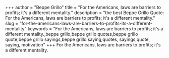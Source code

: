 +++
author = "Beppe Grillo"
title = "For the Americans, laws are barriers to profits; it's a different mentality."
description = "the best Beppe Grillo Quote: For the Americans, laws are barriers to profits; it's a different mentality."
slug = "for-the-americans-laws-are-barriers-to-profits-its-a-different-mentality"
keywords = "For the Americans, laws are barriers to profits; it's a different mentality.,beppe grillo,beppe grillo quotes,beppe grillo quote,beppe grillo sayings,beppe grillo saying,quotes, sayings,quote, saying, motivation"
+++
For the Americans, laws are barriers to profits; it's a different mentality.
